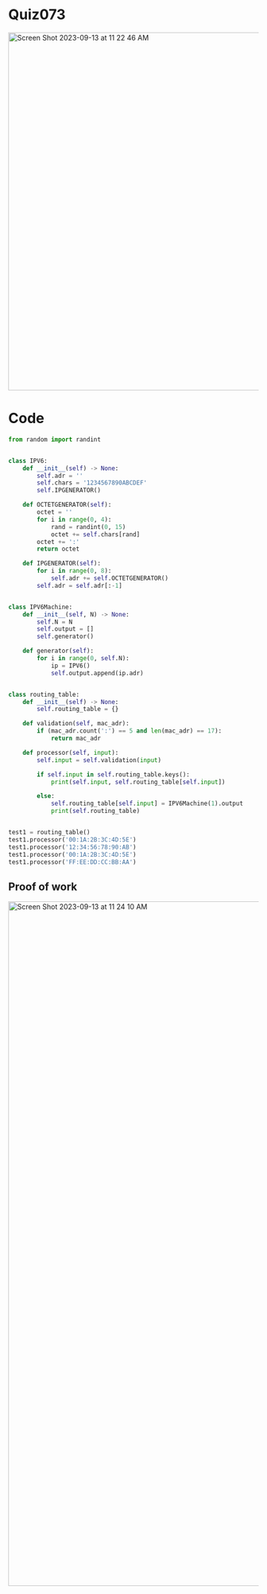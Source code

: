 # Quiz073
<img width="720" alt="Screen Shot 2023-09-13 at 11 22 46 AM" src="https://github.com/Lison18/Year-2/assets/116609563/49fa0e38-8744-4a92-a675-27f7d6327ef1">

# Code
```.py
from random import randint


class IPV6:
    def __init__(self) -> None:
        self.adr = ''
        self.chars = '1234567890ABCDEF'
        self.IPGENERATOR()

    def OCTETGENERATOR(self):
        octet = ''
        for i in range(0, 4):
            rand = randint(0, 15)
            octet += self.chars[rand]
        octet += ':'
        return octet

    def IPGENERATOR(self):
        for i in range(0, 8):
            self.adr += self.OCTETGENERATOR()
        self.adr = self.adr[:-1]


class IPV6Machine:
    def __init__(self, N) -> None:
        self.N = N
        self.output = []
        self.generator()

    def generator(self):
        for i in range(0, self.N):
            ip = IPV6()
            self.output.append(ip.adr)


class routing_table:
    def __init__(self) -> None:
        self.routing_table = {}

    def validation(self, mac_adr):
        if (mac_adr.count(':') == 5 and len(mac_adr) == 17):
            return mac_adr

    def processor(self, input):
        self.input = self.validation(input)

        if self.input in self.routing_table.keys():
            print(self.input, self.routing_table[self.input])

        else:
            self.routing_table[self.input] = IPV6Machine(1).output
            print(self.routing_table)


test1 = routing_table()
test1.processor('00:1A:2B:3C:4D:5E')
test1.processor('12:34:56:78:90:AB')
test1.processor('00:1A:2B:3C:4D:5E')
test1.processor('FF:EE:DD:CC:BB:AA')
```
## Proof of work
<img width="1377" alt="Screen Shot 2023-09-13 at 11 24 10 AM" src="https://github.com/Lison18/Year-2/assets/116609563/d48ecf68-08d4-46f0-9a1c-320932ea2f18">
